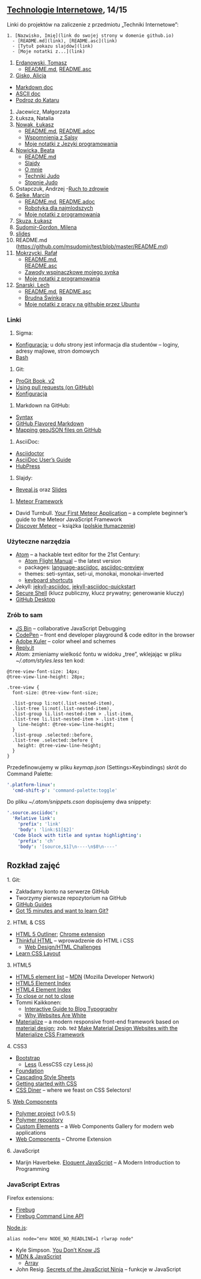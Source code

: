 ##  [Technologie Internetowe](ug.geojson), 14/15

Linki do projektów na zaliczenie z przedmiotu „Techniki Internetowe”:

    1. [Nazwisko, Imię](link do swojej strony w domenie github.io)
      - [README.md](link), [README.asc](link)
      - [Tytuł pokazu slajdów](link)
      - [Moje notatki z...](link)

1. [Erdanowski, Tomasz](http://terdanowski.github.io/)
    - [README.md](https://github.com/terdanowski/studia-notatki/blob/master/Readme.md), 
    [README.asc](https://github.com/terdanowski/studia-notatki/blob/master/README.asc)
1. [Gisko, Alicja](http://agisko.github.io/)
  - [Markdown doc](https://github.com/agisko/agisko.github.io/blob/master/herbaty/herbaty.md)
  - [ASCII doc](https://github.com/agisko/agisko.github.io/blob/master/zadanie.adoc)
  - [Podroz do Kataru](https://slides.com/alicja1981)
1. Jacewicz, Małgorzata
1. Łuksza, Natalia
1. [Nowak, Łukasz](http://nowakl.github.io/)
    - [README.md](https://github.com/NowakL/Moje-notatki-z-J-zyk-w-programowania),         [README.adoc](https://github.com/NowakL/PSPI-1/blob/master/Kalistenika.asc)
    - [Wspomnienia z Salsy](http://slides.com/lukasznowak-1/deck/fullscreen#/)
    - [Moje notatki z Jezyki programowania](https://github.com/NowakL/Moje-notatki-z-J-zyk-w-programowania)
1. [Nowicka, Beata](http://bnowicka.github.io/)
    - [README.md](https://github.com/bnowicka/notatki1/blob/master/README.md)
    - [Slajdy](http://bnowicka.github.io/slides.html) 
    - [O mnie](http://bnowicka.github.io/o)
    - [Techniki Judo](http://bnowicka.github.io/tech)
    - [Stopnie Judo](http://bnowicka.github.io/stopnie)
1. Ostapczuk, Andrzej
    -[Ruch to zdrowie](http://slides.com/andrzejostapczuk/deck-2#/)
1. [Selke, Marcin](http://mselke.github.io/)
    - [README.md](https://github.com/mselke/notatki/blob/master/readme.md), 
      [README.adoc](https://github.com/mselke/notatki/blob/master/readme.adoc)
    - [Robotyka dla najmlodszych](http://slides.com/mselke/deck/)
    - [Moje notatki z programowania](https://github.com/mselke/notatki/blob/master/zadania.md)
1. [Skuza, Łukasz](https://github.com/lskuza/)
1. [Sudomir-Gordon, Milena](http://msudomir.github.io/index.html)
2. [slides](http://slides.com/milenasudomir/deck#/)
3. README.md (https://github.com/msudomir/test/blob/master/README.md)
1. [Mokrzycki, Rafał](http://rmokrzycki.github.io/)
    - [README.md](https://github.com/rmokrzycki/mc-donalds.md.git),      
      [README.asc](https://github.com/rmokrzycki/mc-donald.adoc.git)
    - [Zawody wspinaczkowe mojego synka](http://slides.com/rmokrzycki/deck)
    - [Moje notatki z programowania](https://github.com/rmokrzycki/notatki-z-programowania.git)
1. [Snarski, Lech](http://lsnarski.github.io/)
    - [README.md](https://github.com/lsnarski/Technologie/blob/master/README.md), 
      [README.asc](https://github.com/lsnarski/Technologie/blob/master/README.asc)
    - [Brudna Świnka](http://slides.com/lsnarski1/deck#/)
    - [Moje notatki z pracy na githubie przez Ubuntu](https://github.com/lsnarski/Technologie/blob/master/git_lin_base.md)


### Linki

1. Sigma:
  - [Konfiguracja](https://inf.ug.edu.pl/konfiguracja); u dołu strony
  jest informacja dla studentów – loginy, adresy majlowe, stron domowych
  - [Bash](http://wbzyl.inf.ug.edu.pl/sp/unix-commands)
1. Git:
  - [ProGit Book, v2](http://git-scm.com/book/en/v2)
  - [Using pull requests (on GitHub)](https://help.github.com/articles/using-pull-requests/)
  - [Konfiguracja](http://wbzyl.inf.ug.edu.pl/sp/git)
1. Markdown na GitHub:
  - [Syntax](http://daringfireball.net/projects/markdown/syntax)
  - [GitHub Flavored Markdown](http://guides.github.com/overviews/mastering-markdown/)
  - [Mapping geoJSON files on GitHub](https://help.github.com/articles/mapping-geojson-files-on-github)
1. AsciiDoc:
  - [Asciidoctor](http://asciidoctor.org)
  - [AsciiDoc User’s Guide](http://asciidoctor.org/docs/asciidoc-writers-guide/)
  - [HubPress](https://github.com/HubPress/hubpress.io)
1. Slajdy:
  - [Reveal.js](http://lab.hakim.se/reveal-js/) oraz [Slides](http://slid.es/)
1. [Meteor Framework](https://www.meteor.com/)
  - David Turnbull.
    [Your First Meteor Application](http://meteortips.com/book/) –
    a complete beginner’s guide to the Meteor JavaScript Framework
  - [Discover Meteor](http://book.discovermeteor.com/) – książka
    ([polskie tłumaczenie](http://pl.discovermeteor.com/))


### Użyteczne narzędzia

- [Atom](https://atom.io) – a hackable text editor for the 21st Century:
  - [Atom Flight Manual](https://atom.io/docs/latest/) – the latest version
  - packages: [language-asciidoc](https://atom.io/packages/language-asciidoc),
    [asciidoc-preview](https://atom.io/packages/asciidoc-preview)
  - themes: seti-syntax, seti-ui, monokai, monokai-inverted
  - [keyboard shortcuts](https://github.com/nwinkler/atom-keyboard-shortcuts)
- Jekyll: [jekyll-asciidoc](https://github.com/asciidoctor/jekyll-asciidoc),
  [jekyll-asciidoc-quickstart](https://github.com/asciidoctor/jekyll-asciidoc-quickstart)
- [Secure Shell](http://en.wikipedia.org/wiki/Secure_Shell)
  (klucz publiczny, klucz prywatny; generowanie kluczy)
- [GitHub Desktop](http://windows.github.com/)


### Zrób to sam

- [JS Bin](http://jsbin.com/) – collaborative JavaScript Debugging
- [CodePen](http://codepen.io/) – front end developer playground & code editor in the browser
- [Adobe Kuler](https://kuler.adobe.com/create/color-wheel/) – color wheel and schemes
- [Reply.it](http://repl.it/languages/JavaScript)
- Atom: zmieniamy wielkość fontu w widoku „tree”, wklejając w pliku
  *~/.atom/styles.less* ten kod:

```less
@tree-view-font-size: 14px;
@tree-view-line-height: 28px;

.tree-view {
  font-size: @tree-view-font-size;

  .list-group li:not(.list-nested-item),
  .list-tree li:not(.list-nested-item),
  .list-group li.list-nested-item > .list-item,
  .list-tree li.list-nested-item > .list-item {
    line-height: @tree-view-line-height;
  }
  .list-group .selected::before,
  .list-tree .selected::before {
    height: @tree-view-line-height;
  }
}
```
Przedefinowujemy w pliku *keymap.json* (Settings>Keybindings)
skrót do Command Palette:

```yaml
'.platform-linux':
  'cmd-shift-p': 'command-palette:toggle'
```

Do pliku *~/.atom/snippets.cson* dopisujemy dwa snippety:

```yaml
'.source.asciidoc':
  'Relative link':
    'prefix': 'link'
    'body': 'link:$1[$2]'
  'Code block with title and syntax highlighting':
    'prefix': 'ch'
    'body': '[source,$1]\n----\n$0\n----'
```

## Rozkład zajęć

1\. Git:

- Zakładamy konto na serwerze GitHub
- Tworzymy pierwsze repozytorium na GitHub
- [GitHub Guides](https://guides.github.com/)
- [Got 15 minutes and want to learn Git?](http://try.github.io/levels/1/challenges/1)

2\. HTML & CSS

- [HTML 5 Outliner](https://gsnedders.html5.org/outliner/);
  [Chrome extension](https://chrome.google.com/webstore/detail/html5-outliner/afoibpobokebhgfnknfndkgemglggomo)
- [Thinkful HTML](https://github.com/mjhea0/thinkful-html) –
  wprowadzenie do HTML i CSS
  - [Web Design/HTML Challenges](http://en.wikiversity.org/wiki/Web_Design/HTML_Challenges)
- [Learn CSS Layout](http://learnlayout.com/)

3\. HTML5

- [HTML5 element list](https://developer.mozilla.org/en-US/docs/Web/Guide/HTML/HTML5/HTML5_element_list) –
  [MDN](https://developer.mozilla.org/pl/) (Mozilla Developer Network)
- [HTML5 Element Index](http://html5doctor.com/element-index/)
- [HTML4 Element Index](http://www.w3.org/TR/html4/index/elements.html)
- [To close or not to close](http://www.colorglare.com/2014/02/03/to-close-or-not-to-close.html)
- Tommi Kaikkonen:
  * [Interactive Guide to Blog Typography](http://www.kaikkonendesign.fi/typography/)
  * [Why Websites Are White](http://www.kaikkonendesign.fi/why-websites-are-white/)
- [Materialize](http://materializecss.com) –
  a modern responsive front-end framework based on
  [material design](http://www.google.com/design/spec/material-design/introduction.html);
  zob. też [Make Material Design Websites with the Materialize CSS Framework](https://scotch.io/tutorials/make-material-design-websites-with-the-materialize-css-framework)

4\. CSS3

- [Bootstrap](http://getbootstrap.com)
  - [Less](http://lesscss.org) (LessCSS czy Less.js)
- [Foundation](http://foundation.zurb.com)
- [Cascading Style Sheets](http://www.w3.org/Style/CSS/)
- [Getting started with CSS](https://developer.mozilla.org/en-US/docs/Web/Guide/CSS/Getting_started)
- [CSS Diner](http://flukeout.github.io/) – where we feast on CSS Selectors!

5\. [Web Components](http://webcomponents.org)

- [Polymer project](https://www.polymer-project.org/0.5/) (v0.5.5)
- [Polymer repository](https://github.com/Polymer/polymer)
- [Custom Elements](http://customelements.io/) –
  a Web Components Gallery for modern web applications
- [Web Components](https://chrome.google.com/webstore/detail/web-components/filcobblndaenakhejinpjdblekilpgn) – Chrome Extension

6\. JavaScript

- Marijn Haverbeke. [Eloquent JavaScript](http://eloquentjavascript.net/) –
  A Modern Introduction to Programming


### JavaScript Extras

Firefox extensions:
- [Firebug](https://addons.mozilla.org/en-US/firefox/addon/firebug/)
- [Firebug Command Line API](https://getfirebug.com/wiki/index.php/Command_Line_API)

[Node.js](http://nodejs.org/):
```console
alias node="env NODE_NO_READLINE=1 rlwrap node"
```

- Kyle Simpson. [You Don’t Know JS](https://github.com/getify/You-Dont-Know-JS)
- [MDN & JavaScript](https://developer.mozilla.org/en-US/docs/Web/JavaScript)
  - [Array](https://developer.mozilla.org/en-US/docs/Web/JavaScript/Reference/Global_Objects/Array)
- John Resig.
  [Secrets of the JavaScript Ninja](http://ejohn.org/apps/learn/) – funkcje w JavaScript
